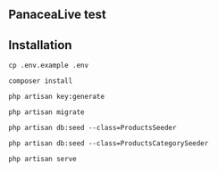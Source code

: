 ## PanaceaLive test


## Installation

```` cp .env.example .env  ````

```` composer install ````

```` php artisan key:generate ````

```` php artisan migrate ````

```` php artisan db:seed --class=ProductsSeeder ````

```` php artisan db:seed --class=ProductsCategorySeeder ````

```` php artisan serve ````
